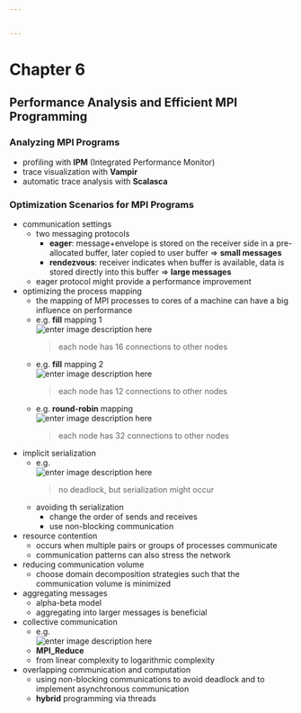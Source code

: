 ```yaml
---


---
```


<h1 id="chapter-6">Chapter 6</h1>
<h2 id="performance-analysis-and-efficient-mpi-programming">Performance Analysis and Efficient MPI Programming</h2>
<h3 id="analyzing-mpi-programs">Analyzing MPI Programs</h3>
<ul>
<li>profiling with <strong>IPM</strong> (Integrated Performance Monitor)</li>
<li>trace visualization with <strong>Vampir</strong></li>
<li>automatic trace analysis with <strong>Scalasca</strong></li>
</ul>
<h3 id="optimization-scenarios-for-mpi-programs">Optimization Scenarios for MPI Programs</h3>
<ul>
<li>communication settings
<ul>
<li>two messaging protocols
<ul>
<li><strong>eager</strong>: message+envelope is stored on the receiver side in a pre-allocated buffer, later copied to user buffer =&gt; <strong>small messages</strong></li>
<li><strong>rendezvous</strong>: receiver indicates when buffer is available, data is stored directly into this buffer =&gt; <strong>large messages</strong></li>
</ul>
</li>
<li>eager protocol might provide a performance improvement</li>
</ul>
</li>
<li>optimizing the process mapping
<ul>
<li>the mapping of MPI processes to cores of a machine can have a big influence on performance</li>
<li>e.g. <strong>fill</strong> mapping 1<br>
<img src="https://lh3.googleusercontent.com/SvQSypT_ojPNXl6D4LEXibU2EkNxcUgBNyBUcafMEr3Y3cY3YSzY2JSUGL46eBoozzlmCgyuOTY" alt="enter image description here">
<blockquote>
<p>each node has 16 connections to other nodes</p>
</blockquote>
</li>
<li>e.g. <strong>fill</strong> mapping 2<br>
<img src="https://lh3.googleusercontent.com/6yUZ3HDenXrRy0VoNYkLy3_EQ3JGO7JD8a8G0dCk3BhziBzPsi6n0CjqSTNgboPwlKXuFLa1DlM" alt="enter image description here">
<blockquote>
<p>each node has 12 connections to other nodes</p>
</blockquote>
</li>
<li>e.g. <strong>round-robin</strong> mapping<br>
<img src="https://lh3.googleusercontent.com/J97ZgHMPl78Esbfw47oldYXhZwMiC5r4NLyGcLeSBEI8JJLxNaLVMw9fSsGCoMIrWftTfCV0jU8" alt="enter image description here">
<blockquote>
<p>each node has 32 connections to other nodes</p>
</blockquote>
</li>
</ul>
</li>
<li>implicit serialization
<ul>
<li>e.g.<br>
<img src="https://lh3.googleusercontent.com/pvwhZI9LL0S94oOlbvGgoon4t6Bhtn79HiVtclkeepRuOhqoIJbX-NL62HiT6ymr4MAQuUvXXSA" alt="enter image description here">
<blockquote>
<p>no deadlock, but serialization might occur</p>
</blockquote>
</li>
<li>avoiding th serialization
<ul>
<li>change the order of sends and receives</li>
<li>use non-blocking communication</li>
</ul>
</li>
</ul>
</li>
<li>resource contention
<ul>
<li>occurs when multiple pairs or groups of processes communicate</li>
<li>communication patterns can also stress the network</li>
</ul>
</li>
<li>reducing communication volume
<ul>
<li>choose domain decomposition strategies such that the communication volume is minimized</li>
</ul>
</li>
<li>aggregating messages
<ul>
<li>alpha-beta model</li>
<li>aggregating into larger messages is beneficial</li>
</ul>
</li>
<li>collective communication
<ul>
<li>e.g.<br>
<img src="https://lh3.googleusercontent.com/U7jaGGghbpGzymHqm3zXZzA4IA6gffyIUH-cfVCgUbO6eX60kHRqUbOPJOKywCsBM4eS0ic1QvM" alt="enter image description here"></li>
<li><strong>MPI_Reduce</strong></li>
<li>from linear complexity to logarithmic complexity</li>
</ul>
</li>
<li>overlapping communication and computation
<ul>
<li>using non-blocking communications to avoid deadlock and to implement asynchronous communication</li>
<li><strong>hybrid</strong> programming via threads</li>
</ul>
</li>
</ul>


